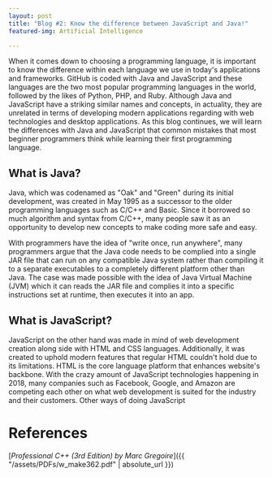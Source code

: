 ```yaml
---
layout: post
title: "Blog #2: Know the difference between JavaScript and Java!"
featured-img: Artificial Intelligence

---
```


When it comes down to choosing a programming language, it is important to know the difference within each language we use in today's applications and frameworks.
GitHub is coded with Java and JavaScript and these languages are the two most popular programming languages in the world, followed by the likes of Python, PHP, and Ruby.
Although Java and JavaScript have a striking similar names and concepts, in actuality, they are unrelated in terms of developing modern applications regarding with web technologies and desktop applications. As this blog continues, we will learn the differences with Java and JavaScript that common mistakes that most beginner programmers think while learning their first programming language.

## What is Java?

Java, which was codenamed as "Oak" and "Green" during its initial development, was created in May 1995 as a successor to the older programming languages such as C/C++ and Basic.
Since it borrowed so much algorithm and syntax from C/C++, many people saw it as an opportunity to develop new concepts to make coding more safe and easy.

With programmers have the idea of "write once, run anywhere", many programmers argue that the Java code needs to be complied into a single JAR file that can run on any
compatible Java system rather than compiling it to a separate executables to a completely different platform other than Java.  The case was made possible with the idea of Java Virtual Machine (JVM) which it can reads the JAR file and complies it into a specific instructions set at runtime, then executes it into an app.


## What is JavaScript?

JavaScript on the other hand was made in mind of web development creation along side with HTML and CSS languages. Additionally, it was created to uphold modern features that regular HTML couldn't hold due to its limitations. HTML is the core language platform that enhances website's backbone. With the crazy amount of JavaScript technologies happening in 2018, many companies such as Facebook, Google, and Amazon are competing each other on what web development is suited for the industry and their customers. Other ways of doing JavaScript

# References

[*Professional C++ (3rd Edition) by Marc Gregoire*]({{ "/assets/PDFs/w_make362.pdf" | absolute_url }})
